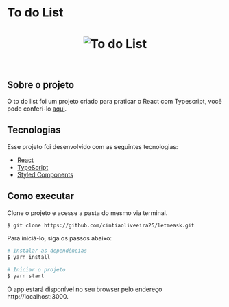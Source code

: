 # To do List

<h1 align="center">
    <img alt="To do List" src="https://user-images.githubusercontent.com/81105676/140661997-d435f5c9-fa7f-4922-afe0-62fb8e922afc.jpg" />
</h1>

<br>

## Sobre o projeto

O to do list foi um projeto criado para praticar o React com Typescript, você pode conferi-lo [aqui](nervous-yalow-62bb39.netlify.app/).

## Tecnologias

Esse projeto foi desenvolvido com as seguintes tecnologias:

- [React](https://reactjs.org)
- [TypeScript](https://www.typescriptlang.org/)
- [Styled Components](https://styled-components.com/)

## Como executar

Clone o projeto e acesse a pasta do mesmo via terminal.

```bash
$ git clone https://github.com/cintiaoliveeira25/letmeask.git
```

Para iniciá-lo, siga os passos abaixo:
```bash
# Instalar as dependências
$ yarn install

# Iniciar o projeto
$ yarn start
```
O app estará disponível no seu browser pelo endereço http://localhost:3000.
